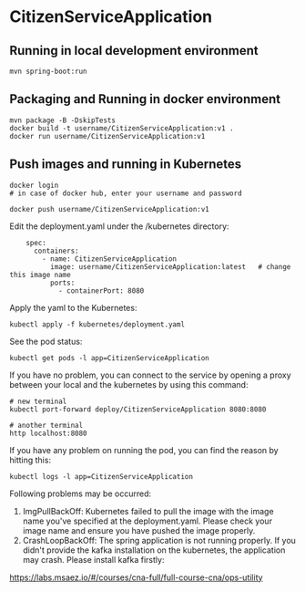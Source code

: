 # CitizenServiceApplication

## Running in local development environment

```
mvn spring-boot:run
```

## Packaging and Running in docker environment

```
mvn package -B -DskipTests
docker build -t username/CitizenServiceApplication:v1 .
docker run username/CitizenServiceApplication:v1
```

## Push images and running in Kubernetes

```
docker login 
# in case of docker hub, enter your username and password

docker push username/CitizenServiceApplication:v1
```

Edit the deployment.yaml under the /kubernetes directory:
```
    spec:
      containers:
        - name: CitizenServiceApplication
          image: username/CitizenServiceApplication:latest   # change this image name
          ports:
            - containerPort: 8080

```

Apply the yaml to the Kubernetes:
```
kubectl apply -f kubernetes/deployment.yaml
```

See the pod status:
```
kubectl get pods -l app=CitizenServiceApplication
```

If you have no problem, you can connect to the service by opening a proxy between your local and the kubernetes by using this command:
```
# new terminal
kubectl port-forward deploy/CitizenServiceApplication 8080:8080

# another terminal
http localhost:8080
```

If you have any problem on running the pod, you can find the reason by hitting this:
```
kubectl logs -l app=CitizenServiceApplication
```

Following problems may be occurred:

1. ImgPullBackOff:  Kubernetes failed to pull the image with the image name you've specified at the deployment.yaml. Please check your image name and ensure you have pushed the image properly.
1. CrashLoopBackOff: The spring application is not running properly. If you didn't provide the kafka installation on the kubernetes, the application may crash. Please install kafka firstly:

https://labs.msaez.io/#/courses/cna-full/full-course-cna/ops-utility


